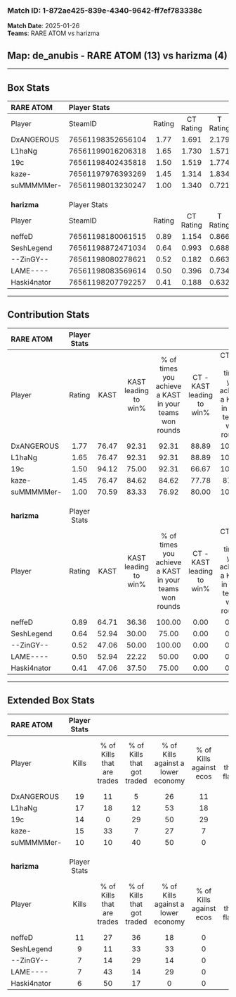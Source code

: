 ### Match ID: 1-872ae425-839e-4340-9642-ff7ef783338c  
**Match Date**: 2025-01-26  
**Teams**: RARE ATOM vs harizma  

## **Map**: de_anubis - RARE ATOM (13) vs harizma (4)  
---  

## Box Stats  

| **RARE ATOM** | Player Stats      |        |           |          |       |       |       |         |        |      |     |
| :- | :- | :-: | :-: | :-: | :-: | :-: | :-: | :-: | :-: | :-: | :-: |
| Player        | SteamID           | Rating | CT Rating | T Rating | KAST  |  ADR  | Kills | Assists | Deaths | K/D  | HS% |
| DxANGEROUS    | 76561198352656104 |  1.77  |   1.691   |  2.179   | 76.47 | 108.0 |  19   |    4    |   6    | 3.17 | 63  |
| L1haNg        | 76561199016206318 |  1.65  |   1.730   |  1.571   | 76.47 | 111.0 |  17   |    5    |   7    | 2.43 | 58  |
| 19c           | 76561198402435818 |  1.50  |   1.519   |  1.774   | 94.12 | 93.8  |  14   |    9    |   10   | 1.40 | 71  |
| kaze-         | 76561197976393269 |  1.45  |   1.314   |  1.834   | 76.47 | 74.4  |  15   |    3    |   6    | 2.50 | 60  |
| suMMMMMer-    | 76561198013230247 |  1.00  |   1.340   |  0.721   | 70.59 | 77.5  |  10   |    2    |   11   | 0.91 | 50  |
|               |                   |        |           |          |       |       |       |         |        |      |     |
|               |                   |        |           |          |       |       |       |         |        |      |     |
|               |                   |        |           |          |       |       |       |         |        |      |     |
| **harizma**   | Player Stats      |        |           |          |       |       |       |         |        |      |     |
| Player        | SteamID           | Rating | CT Rating | T Rating | KAST  |  ADR  | Kills | Assists | Deaths | K/D  | HS% |
| neffeD        | 76561198180061515 |  0.89  |   1.154   |  0.866   | 64.71 | 75.1  |  11   |    4    |   15   | 0.73 | 63  |
| SeshLegend    | 76561198872471034 |  0.64  |   0.993   |  0.688   | 52.94 | 72.3  |   9   |    1    |   16   | 0.56 | 55  |
| --ZinGY--     | 76561198080278621 |  0.52  |   0.182   |  0.663   | 47.06 | 58.5  |   7   |    2    |   14   | 0.50 | 57  |
| LAME----      | 76561198083569614 |  0.50  |   0.396   |  0.734   | 52.94 | 51.7  |   7   |    1    |   15   | 0.47 | 100 |
| Haski4nator   | 76561198207792257 |  0.41  |   0.188   |  0.632   | 47.06 | 49.9  |   6   |    1    |   15   | 0.40 | 50  |
---  

## Contribution Stats  

| **RARE ATOM** | Player Stats |       |                      |                                                        |                           |                                                             |                          |                                                            |
| :- | :-: | :-: | :-: | :-: | :-: | :-: | :-: | :-: |
| Player        |    Rating    | KAST  | KAST leading to win% | % of times you achieve a KAST in your teams won rounds | CT - KAST leading to win% | CT - % of times you achieve a KAST in your teams won rounds | T - KAST leading to win% | T - % of times you achieve a KAST in your teams won rounds |
| DxANGEROUS    |     1.77     | 76.47 |        92.31         |                         92.31                          |           88.89           |                           100.00                            |          100.00          |                           80.00                            |
| L1haNg        |     1.65     | 76.47 |        92.31         |                         92.31                          |           88.89           |                           100.00                            |          100.00          |                           80.00                            |
| 19c           |     1.50     | 94.12 |        75.00         |                         92.31                          |           66.67           |                           100.00                            |          100.00          |                           80.00                            |
| kaze-         |     1.45     | 76.47 |        84.62         |                         84.62                          |           77.78           |                            87.50                            |          100.00          |                           80.00                            |
| suMMMMMer-    |     1.00     | 70.59 |        83.33         |                         76.92                          |           80.00           |                           100.00                            |          100.00          |                           40.00                            |
|               |              |       |                      |                                                        |                           |                                                             |                          |                                                            |
|               |              |       |                      |                                                        |                           |                                                             |                          |                                                            |
|               |              |       |                      |                                                        |                           |                                                             |                          |                                                            |
| **harizma**   | Player Stats |       |                      |                                                        |                           |                                                             |                          |                                                            |
| Player        |    Rating    | KAST  | KAST leading to win% | % of times you achieve a KAST in your teams won rounds | CT - KAST leading to win% | CT - % of times you achieve a KAST in your teams won rounds | T - KAST leading to win% | T - % of times you achieve a KAST in your teams won rounds |
| neffeD        |     0.89     | 64.71 |        36.36         |                         100.00                         |           0.00            |                            0.00                             |          50.00           |                           100.00                           |
| SeshLegend    |     0.64     | 52.94 |        30.00         |                         75.00                          |           0.00            |                            0.00                             |          42.86           |                           75.00                            |
| --ZinGY--     |     0.52     | 47.06 |        50.00         |                         100.00                         |           0.00            |                            0.00                             |          66.67           |                           100.00                           |
| LAME----      |     0.50     | 52.94 |        22.22         |                         50.00                          |           0.00            |                            0.00                             |          33.33           |                           50.00                            |
| Haski4nator   |     0.41     | 47.06 |        37.50         |                         75.00                          |           0.00            |                            0.00                             |          50.00           |                           75.00                            |
---  

## Extended Box Stats  

| **RARE ATOM** | Player Stats |                            |                            |                                    |                         |                              |                                 |        |                             |                                     |                          |                               |                            |
| :- | :-: | :-: | :-: | :-: | :-: | :-: | :-: | :-: | :-: | :-: | :-: | :-: | :-: |
| Player        |    Kills     | % of Kills that are trades | % of Kills that got traded | % of Kills against a lower economy | % of Kills against ecos | % of Kills that are flawless | % of Kills that are close duels | Deaths | % of Deaths that get traded | % of Deaths against a lower economy | % of Deaths against ecos | % of Deaths that are flawless | % of Deaths that are close |
| DxANGEROUS    |      19      |             11             |             5              |                 26                 |           11            |              68              |                5                |   6    |             33              |                 17                  |            0             |              100              |             0              |
| L1haNg        |      17      |             18             |             12             |                 53                 |           18            |              65              |                6                |   7    |             14              |                 14                  |            0             |              14               |             29             |
| 19c           |      14      |             0              |             29             |                 50                 |           29            |              86              |                0                |   10   |             30              |                 30                  |            10            |              80               |             0              |
| kaze-         |      15      |             33             |             7              |                 27                 |            7            |              60              |                7                |   6    |              0              |                 17                  |            0             |              83               |             0              |
| suMMMMMer-    |      10      |             10             |             40             |                 50                 |            0            |              50              |               10                |   11   |             45              |                 27                  |            18            |              55               |             36             |
|               |              |                            |                            |                                    |                         |                              |                                 |        |                             |                                     |                          |                               |                            |
|               |              |                            |                            |                                    |                         |                              |                                 |        |                             |                                     |                          |                               |                            |
|               |              |                            |                            |                                    |                         |                              |                                 |        |                             |                                     |                          |                               |                            |
| **harizma**   | Player Stats |                            |                            |                                    |                         |                              |                                 |        |                             |                                     |                          |                               |                            |
| Player        |    Kills     | % of Kills that are trades | % of Kills that got traded | % of Kills against a lower economy | % of Kills against ecos | % of Kills that are flawless | % of Kills that are close duels | Deaths | % of Deaths that get traded | % of Deaths against a lower economy | % of Deaths against ecos | % of Deaths that are flawless | % of Deaths that are close |
| neffeD        |      11      |             27             |             36             |                 18                 |            0            |              73              |               18                |   15   |             13              |                  7                  |            0             |              80               |             0              |
| SeshLegend    |      9       |             11             |             33             |                 33                 |            0            |              67              |               22                |   16   |             19              |                  6                  |            0             |              63               |             0              |
| --ZinGY--     |      7       |             14             |             29             |                 14                 |            0            |              57              |               14                |   14   |              0              |                  7                  |            0             |              43               |             21             |
| LAME----      |      7       |             43             |             14             |                 29                 |            0            |              86              |                0                |   15   |             27              |                  7                  |            0             |              80               |             0              |
| Haski4nator   |      6       |             50             |             17             |                 0                  |            0            |              33              |               17                |   15   |             20              |                  7                  |            0             |              67               |             7              |
